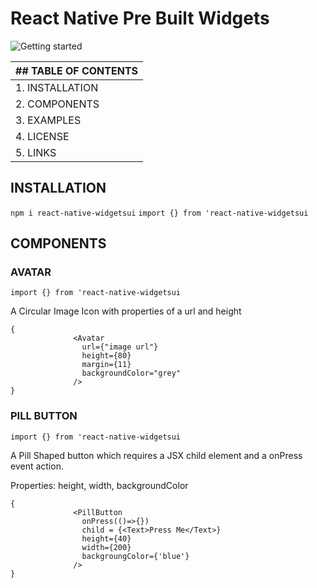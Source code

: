 # React Native Pre Built Widgets

<img src="https://www.qed42.com/sites/default/files/styles/featured_image/public/2018-11/react-native.png?itok=lj4A4r0I" alt="Getting started" />

| ## TABLE OF CONTENTS |
| -------------------- |
| 1. INSTALLATION      |
| 2. COMPONENTS        |
| 3. EXAMPLES          |
| 4. LICENSE           |
| 5. LINKS             |

## INSTALLATION

```npm i react-native-widgetsui```
```import {} from 'react-native-widgetsui```

## COMPONENTS

### AVATAR

`import {} from 'react-native-widgetsui`

A Circular Image Icon with properties of a url and height

```
{
              <Avatar
                url={"image url"}
                height={80}
                margin={11}
                backgroundColor="grey"
              />
}
```
### PILL BUTTON

`import {} from 'react-native-widgetsui`

A Pill Shaped button which requires a JSX child element and a onPress event action.

Properties:
height,
width,
backgroundColor

```
{
              <PillButton
                onPress(()=>{})
                child = {<Text>Press Me</Text>}
                height={40}
                width={200}
                backgroungColor={'blue'}
              />
}
```